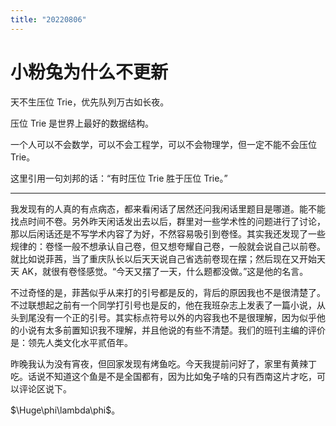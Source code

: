 ```yaml
---
title: "20220806"
---
```

小粉兔为什么不更新
===

天不生压位 Trie，优先队列万古如长夜。

压位 Trie 是世界上最好的数据结构。

一个人可以不会数学，可以不会工程学，可以不会物理学，但一定不能不会压位 Trie。

这里引用一句刘邦的话：“有时压位 Trie 胜于压位 Trie。”

----

我发现有的人真的有点病态，都来看闲话了居然还问我闲话里题目是哪道。能不能找点时间不卷。另外昨天闲话发出去以后，群里对一些学术性的问题进行了讨论，那以后闲话还是不写学术内容了为好，不然容易吸引到卷怪。其实我还发现了一些规律的：卷怪一般不想承认自己卷，但又想夸耀自己卷，一般就会说自己以前卷。就比如说菲茜，当了重庆队长以后天天说自己省选前卷现在摆；然后现在又开始天天 AK，就很有卷怪感觉。“今天又摆了一天，什么题都没做。”这是他的名言。

不过奇怪的是，菲茜似乎从来打的引号都是反的，背后的原因我也不是很清楚了。不过联想起之前有一个同学打引号也是反的，他在我班杂志上发表了一篇小说，从头到尾没有一个正的引号。其实标点符号以外的内容我也不是很理解，因为似乎他的小说有太多前置知识我不理解，并且他说的有些不清楚。我们的班刊主编的评价是：领先人类文化水平贰佰年。

昨晚我认为没有宵夜，但回家发现有烤鱼吃。今天我提前问好了，家里有黄辣丁吃。话说不知道这个鱼是不是全国都有，因为比如兔子啥的只有西南这片才吃，可以评论区说下。

$\Huge\phi\lambda\phi$。
